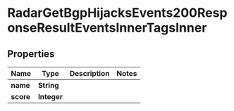 

# RadarGetBgpHijacksEvents200ResponseResultEventsInnerTagsInner


## Properties

| Name | Type | Description | Notes |
|------------ | ------------- | ------------- | -------------|
|**name** | **String** |  |  |
|**score** | **Integer** |  |  |



